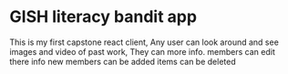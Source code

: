 # GISH literacy bandit app

This is my first capstone react client, 
Any user can look around and see images and video of past work,
They can more info.
members can edit there info
new members can be added 
items can be deleted


